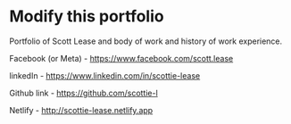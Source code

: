 # Modify this portfolio

Portfolio of Scott Lease and body of work and history of work experience.

Facebook (or Meta) - https://www.facebook.com/scott.lease

linkedIn - https://www.linkedin.com/in/scottie-lease

Github link - https://github.com/scottie-l

Netlify - http://scottie-lease.netlify.app
